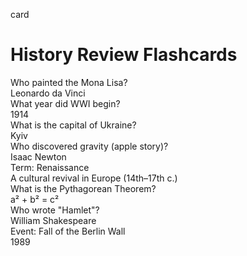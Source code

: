 card<html lang="en">
<head>
  <meta charset="UTF-8">
  <meta name="viewport" content="width=device-width, initial-scale=1">
  <title>Flashcard Review Activity</title>
  <link rel="stylesheet" href="look.css">
</head>
<body>
  <h1 class="page-title"> History Review Flashcards </h1>

  <div class="cards-container">
    <div class="card">
      <div class="front">Who painted the Mona Lisa?</div>
      <div class="back">Leonardo da Vinci</div>
    </div>
    <div class="card">
      <div class="front">What year did WWI begin?</div>
      <div class="back">1914</div>
    </div>
    <div class="card">
      <div class="front">What is the capital of Ukraine?</div>
      <div class="back">Kyiv</div>
    </div>
    <div class="card">
      <div class="front">Who discovered gravity (apple story)?</div>
      <div class="back">Isaac Newton</div>
    </div>
    <div class="card">
      <div class="front">Term: Renaissance</div>
      <div class="back">A cultural revival in Europe (14th–17th c.)</div>
    </div>
    <div class="card">
      <div class="front">What is the Pythagorean Theorem?</div>
      <div class="back">a² + b² = c²</div>
    </div>
    <div class="card">
      <div class="front">Who wrote "Hamlet"?</div>
      <div class="back">William Shakespeare</div>
    </div>
    <div class="card">
      <div class="front">Event: Fall of the Berlin Wall</div>
      <div class="back">1989</div>
    </div>
  </div>
</body>
</html>
